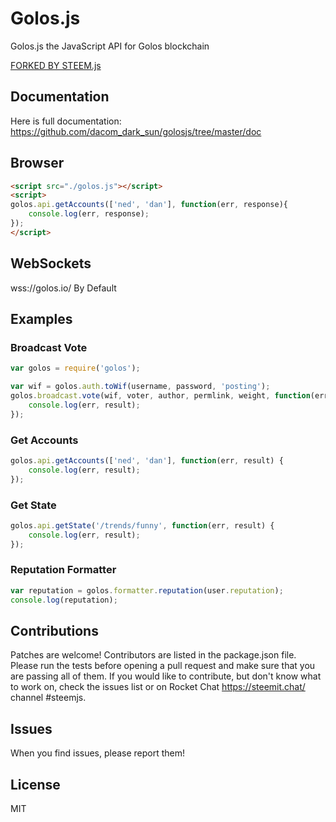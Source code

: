 # Golos.js
Golos.js the JavaScript API for Golos blockchain

[FORKED BY STEEM.js](https://github.com/adcpm/steem)

## Documentation 
Here is full documentation: https://github.com/dacom_dark_sun/golosjs/tree/master/doc

## Browser 
```html 
<script src="./golos.js"></script>
<script>
golos.api.getAccounts(['ned', 'dan'], function(err, response){
    console.log(err, response);
});
</script>
```

## WebSockets
wss://golos.io/ By Default<br/>

## Examples
### Broadcast Vote
```js
var golos = require('golos');

var wif = golos.auth.toWif(username, password, 'posting');
golos.broadcast.vote(wif, voter, author, permlink, weight, function(err, result) {
	console.log(err, result);
});
```

### Get Accounts
```js
golos.api.getAccounts(['ned', 'dan'], function(err, result) {
	console.log(err, result);
});
```

### Get State
```js 
golos.api.getState('/trends/funny', function(err, result) {
	console.log(err, result);
});
```

### Reputation Formatter
```js 
var reputation = golos.formatter.reputation(user.reputation);
console.log(reputation);
```

## Contributions
Patches are welcome! Contributors are listed in the package.json file. Please run the tests before opening a pull request and make sure that you are passing all of them. If you would like to contribute, but don't know what to work on, check the issues list or on Rocket Chat https://steemit.chat/ channel #steemjs.

## Issues
When you find issues, please report them!

## License
MIT
